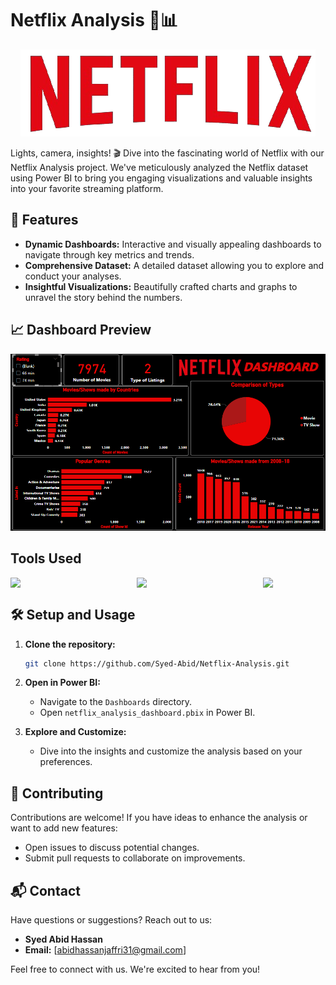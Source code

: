 # Netflix Analysis 🍿📊

<div align="center">
  <img src="https://github.com/Syed-Abid/Netflix-Analysis/blob/main/Netflix%20Logo.png" alt="Netflix Logo">
</div>


Lights, camera, insights! 🎬 Dive into the fascinating world of Netflix with our Netflix Analysis project. We've meticulously analyzed the Netflix dataset using Power BI to bring you engaging visualizations and valuable insights into your favorite streaming platform.

## 🚀 Features

- **Dynamic Dashboards:** Interactive and visually appealing dashboards to navigate through key metrics and trends.
- **Comprehensive Dataset:** A detailed dataset allowing you to explore and conduct your analyses.
- **Insightful Visualizations:** Beautifully crafted charts and graphs to unravel the story behind the numbers.

## 📈 Dashboard Preview

<div align="center">
  <img src="https://github.com/Syed-Abid/Netflix-Analysis/blob/main/Netflix%20Dashboard.png" alt="Netflix Dashboard">
</div>

## Tools Used

<div style="display: flex; justify-content: space-between;">
  <img src="https://github.com/Syed-Abid/Product-Performance-Insights/blob/main/sql%20server.png" style="margin-right: 10px;" width="100" />
  <img src="https://github.com/Syed-Abid/Product-Performance-Insights/blob/main/power%20bi.png" style="margin-right: 10px;" width="100" />
  <img src="https://github.com/Syed-Abid/Product-Performance-Insights/blob/main/excel.png" width="100" />
</div>


## 🛠️ Setup and Usage

1. **Clone the repository:** 
    ```bash
    git clone https://github.com/Syed-Abid/Netflix-Analysis.git
    ```

2. **Open in Power BI:**
    - Navigate to the `Dashboards` directory.
    - Open `netflix_analysis_dashboard.pbix` in Power BI.

3. **Explore and Customize:**
    - Dive into the insights and customize the analysis based on your preferences.

## 🤝 Contributing

Contributions are welcome! If you have ideas to enhance the analysis or want to add new features:

- Open issues to discuss potential changes.
- Submit pull requests to collaborate on improvements.

## 📬 Contact

Have questions or suggestions? Reach out to us:

- **Syed Abid Hassan**
- **Email:** [abidhassanjaffri31@gmail.com]

Feel free to connect with us. We're excited to hear from you!

